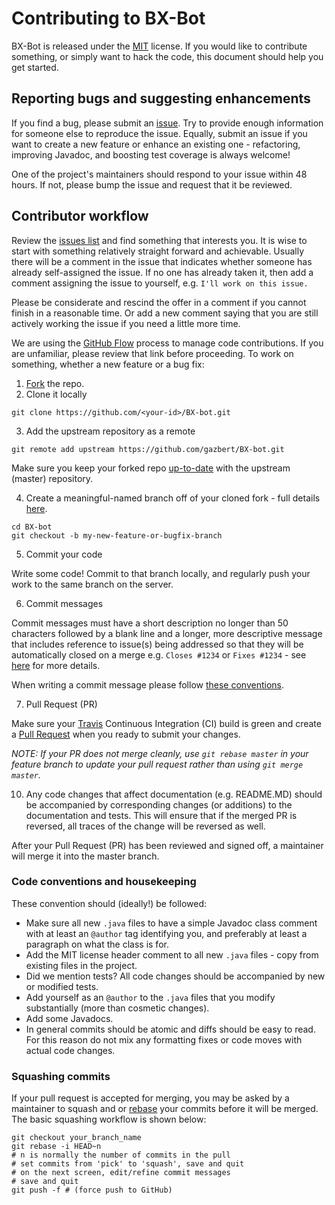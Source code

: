 # Contributing to BX-Bot
BX-Bot is released under the [MIT](http://opensource.org/licenses/MIT) license. 
If you would like to contribute something, or simply want to hack the code, this document should help you get started.
 
## Reporting bugs and suggesting enhancements
If you find a bug, please submit an [issue](https://github.com/gazbert/BX-bot/issues). Try to provide enough information
for someone else to reproduce the issue. Equally, submit an issue if you want to create a new feature or enhance an
existing one - refactoring, improving Javadoc, and boosting test coverage is always welcome!

One of the project's maintainers should respond to your issue within 48 hours.
If not, please bump the issue and request that it be reviewed.

## Contributor workflow

Review the [issues list](https://github.com/gazbert/BX-bot/issues) and find something that interests you. 
It is wise to start with something relatively straight forward and achievable. Usually there will be a comment in the 
issue that indicates whether someone has already self-assigned the issue. If no one has already taken it, then add a 
comment assigning the issue to yourself, e.g. ```I'll work on this issue.``` 

Please be considerate and rescind the offer in a comment if you cannot finish in a reasonable time. 
Or add a new comment saying that you are still actively working the issue if you need a little more time.

We are using the [GitHub Flow](https://guides.github.com/introduction/flow/) process to manage code contributions. 
If you are unfamiliar, please review that link before proceeding. 
To work on something, whether a new feature or a bug fix:

  1. [Fork](https://help.github.com/articles/fork-a-repo/) the repo.
  2. Clone it locally
  
  ```
  git clone https://github.com/<your-id>/BX-bot.git
  ```
  3. Add the upstream repository as a remote
  
  ```
  git remote add upstream https://github.com/gazbert/BX-bot.git
  ```
  
  Make sure you keep your forked repo [up-to-date](https://help.github.com/articles/syncing-a-fork/) with the upstream (master) repository.
  
  4. Create a meaningful-named branch off of your cloned fork - full details [here](https://git-scm.com/docs/git-checkout).
  
  ```
  cd BX-bot
  git checkout -b my-new-feature-or-bugfix-branch
  ```
  5. Commit your code

  Write some code! Commit to that branch locally, and regularly push your work to the same branch on the server.

  6. Commit messages

  Commit messages must have a short description no longer than 50 characters followed by a blank line and a longer,
  more descriptive message that includes reference to issue(s) being addressed so that they will be automatically closed
  on a merge e.g. ```Closes #1234``` or ```Fixes #1234``` - see [here](https://help.github.com/articles/closing-issues-via-commit-messages/)
  for more details.
  
  When writing a commit message please follow [these conventions](http://tbaggery.com/2008/04/19/a-note-about-git-commit-messages.html).

  7. Pull Request (PR)

   Make sure your [Travis](https://travis-ci.org/) Continuous Integration (CI) build is green and create a 
   [Pull Request](https://help.github.com/articles/using-pull-requests/) when you ready to submit your changes.

   _NOTE: If your PR does not merge cleanly, use ```git rebase master``` in your feature branch to update your pull 
   request rather than using ```git merge master```._

  10. Any code changes that affect documentation (e.g. README.MD) should be accompanied by corresponding changes
   (or additions) to the documentation and tests. This will ensure that if the merged PR is reversed, all traces of the
    change will be reversed as well.

After your Pull Request (PR) has been reviewed and signed off, a maintainer will merge it into the master branch.

### Code conventions and housekeeping

These convention should (ideally!) be followed:

* Make sure all new `.java` files to have a simple Javadoc class comment with at least an
  `@author` tag identifying you, and preferably at least a paragraph on what the class is for.
* Add the MIT license header comment to all new `.java` files - copy from existing files in the project.
* Did we mention tests? All code changes should be accompanied by new or modified tests.
* Add yourself as an `@author` to the `.java` files that you modify substantially (more than cosmetic changes).
* Add some Javadocs.
* In general commits should be atomic and diffs should be easy to read. For this reason do not mix any formatting fixes 
  or code moves with actual code changes.

### Squashing commits

If your pull request is accepted for merging, you may be asked by a maintainer to squash and or 
[rebase](https://git-scm.com/docs/git-rebase) your commits before it will be merged. 
The basic squashing workflow is shown below:

    git checkout your_branch_name
    git rebase -i HEAD~n
    # n is normally the number of commits in the pull
    # set commits from 'pick' to 'squash', save and quit
    # on the next screen, edit/refine commit messages
    # save and quit
    git push -f # (force push to GitHub)